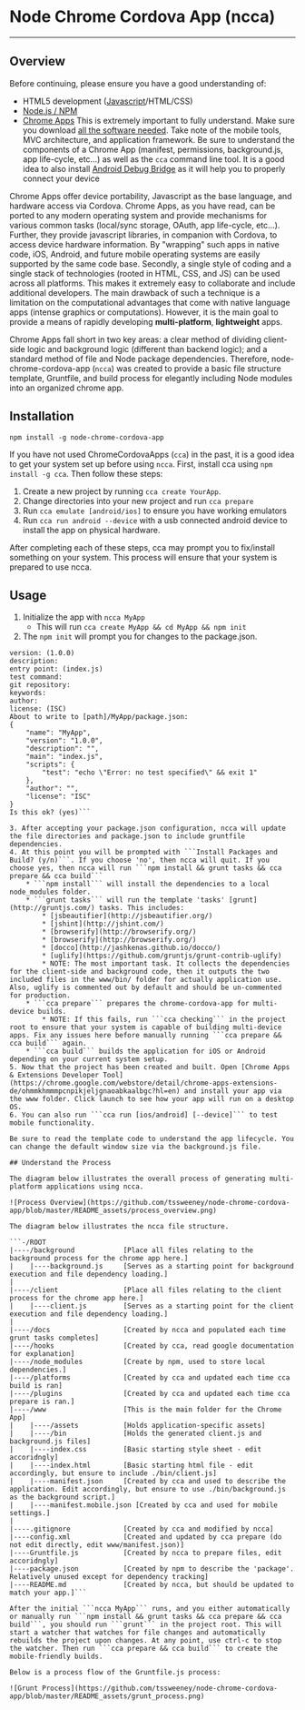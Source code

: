 # Node Chrome Cordova App (ncca)

---
## Overview

Before continuing, please ensure you have a good understanding of:
 
 * HTML5 development ([Javascript](https://developer.mozilla.org/en-US/docs/Web/JavaScript)/HTML/CSS)
 * [Node.js / NPM](https://nodejs.org/)
 * [Chrome Apps](https://developer.chrome.com/apps/about_apps) This is extremely important to fully understand. Make sure you download [all the software needed](https://developer.chrome.com/apps/chrome_apps_on_mobile#step-1-install-your-development-tools). Take note of the mobile tools, MVC architecture, and application framework. Be sure to understand the components of a Chrome App (manifest, permissions, background.js, app life-cycle, etc...) as well as the ```cca``` command line tool. It is a good idea to also install [Android Debug Bridge](http://developer.android.com/tools/help/adb.html) as it will help you to properly connect your device
 
Chrome Apps offer device portability, Javascript as the base language, and hardware access via Cordova. Chrome Apps, as you have read, can be ported to any modern operating system and provide mechanisms for various common tasks (local/sync storage, OAuth, app life-cycle, etc...). Further, they provide javascript libraries, in companion with Cordova, to access device hardware information. By "wrapping" such apps in native code, iOS, Android, and future mobile operating systems are easily supported by the same code base. Secondly, a single style of coding and a single stack of technologies (rooted in HTML, CSS, and JS) can be used across all platforms. This makes it extremely easy to collaborate and include additional developers. The main drawback of such a technique is a limitation on the computational advantages that come with native language apps (intense graphics or computations). However, it is the main goal to provide a means of rapidly developing **multi-platform**, **lightweight** apps.

Chrome Apps fall short in two key areas: a clear method of dividing client-side logic and background logic (different than backend logic); and a standard method of file and Node package dependencies. Therefore, node-chrome-cordova-app (```ncca```) was created to provide a basic file structure template, Gruntfile, and build process for elegantly including Node modules into an organized chrome app.

## Installation

```npm install -g node-chrome-cordova-app```

If you have not used ChromeCordovaApps (```cca```) in the past, it is a good idea to get your system set up before using ```ncca```. First, install cca using ```npm install -g cca```. Then follow these steps:

 1. Create a new project by running ```cca create YourApp```.
 2. Change directories into your new project and run ```cca prepare```
 3. Run ```cca emulate [android/ios]``` to ensure you have working emulators
 4. Run ```cca run android --device``` with a usb connected android device to install the app on physical hardware.
 
After completing each of these steps, cca may prompt you to fix/install something on your system. This process will ensure that your system is prepared to use ncca.

## Usage

1. Initialize the app with ```ncca MyApp```
	* This will run ```cca create MyApp && cd MyApp && npm init```
2. The ```npm init``` will prompt you for changes to the package.json.

```name: (MyApp)
version: (1.0.0)
description:
entry point: (index.js)
test command:
git repository:
keywords:
author:
license: (ISC)
About to write to [path]/MyApp/package.json:
{
	"name": "MyApp",
	"version": "1.0.0",
	"description": "",
	"main": "index.js",
	"scripts": {
		"test": "echo \"Error: no test specified\" && exit 1"
	},
	"author": "",
	"license": "ISC"
}		
Is this ok? (yes)```

3. After accepting your package.json configuration, ncca will update the file directories and package.json to include gruntfile dependencies.
4. At this point you will be prompted with ```Install Packages and Build? (y/n)```. If you choose 'no', then ncca will quit. If you choose yes, then ncca will run ```npm install && grunt tasks && cca prepare && cca build```
	* ```npm install``` will install the dependencies to a local node_modules folder.
	* ```grunt tasks``` will run the template 'tasks' [grunt](http://gruntjs.com/) tasks. This includes:
		* [jsbeautifier](http://jsbeautifier.org/)
		* [jshint](http://jshint.com/)
		* [browserify](http://browserify.org/)
 		* [browserify](http://browserify.org/)
 		* [docco](http://jashkenas.github.io/docco/)
 		* [uglify](https://github.com/gruntjs/grunt-contrib-uglify)
 		* NOTE: The most important task. It collects the dependencies for the client-side and background code, then it outputs the two included files in the www/bin/ folder for actually application use. Also, uglify is commented out by default and should be un-commented for production.
 	* ```cca prepare``` prepares the chrome-cordova-app for multi-device builds.
 		* NOTE: If this fails, run ```cca checking``` in the project root to ensure that your system is capable of building multi-device apps. Fix any issues here before manually running ```cca prepare && cca build``` again.
 	* ```cca build``` builds the application for iOS or Android depending on your current system setup.
5. Now that the project has been created and built. Open [Chrome Apps & Extensions Developer Tool](https://chrome.google.com/webstore/detail/chrome-apps-extensions-de/ohmmkhmmmpcnpikjeljgnaoabkaalbgc?hl=en) and install your app via the www folder. Click launch to see how your app will run on a desktop OS. 
6. You can also run ```cca run [ios/android] [--device]``` to test mobile functionality.

Be sure to read the template code to understand the app lifecycle. You can change the default window size via the background.js file. 

## Understand the Process

The diagram below illustrates the overall process of generating multi-platform applications using ncca.

![Process Overview](https://github.com/tssweeney/node-chrome-cordova-app/blob/master/README_assets/process_overview.png)

The diagram below illustrates the ncca file structure.

```-/ROOT
|----/background			[Place all files relating to the background process for the chrome app here.]
|    |----background.js		[Serves as a starting point for background execution and file dependency loading.]
|
|----/client				[Place all files relating to the client process for the chrome app here.]
|    |----client.js			[Serves as a starting point for the client execution and file dependency loading.]
|
|----/docs 					[Created by ncca and populated each time grunt tasks completes]
|----/hooks 				[Created by cca, read google documentation for explanation]
|----/node_modules			[Create by npm, used to store local dependencies.]
|----/platforms				[Created by cca and updated each time cca build is ran]
|----/plugins				[Created by cca and updated each time cca prepare is ran.]
|----/www					[This is the main folder for the Chrome App]
|    |----/assets			[Holds application-specific assets]
|    |----/bin				[Holds the generated client.js and background.js files]
|    |----index.css			[Basic starting style sheet - edit accoridngly]
|    |----index.html		[Basic starting html file - edit accordingly, but ensure to include ./bin/client.js]
|    |----manifest.json		[Created by cca and used to describe the application. Edit accordingly, but ensure to use ./bin/background.js as the background script.]
|    |----manifest.mobile.json [Created by cca and used for mobile settings.]
|
|----.gitignore				[Created by cca and modified by ncca]
|----config.xml				[Created and updated by cca prepare (do not edit directly, edit www/manifest.json)]
|----Gruntfile.js			[Created by ncca to prepare files, edit accoridngly]
|----package.json			[Created by npm to describe the 'package'. Relatively unused except for dependency tracking]
|----README.md				[Created by ncca, but should be updated to match your app.]```

After the initial ```ncca MyApp``` runs, and you either automatically or manually run ```npm install && grunt tasks && cca prepare && cca build```, you should run ```grunt``` in the project root. This will start a watcher that watches for file changes and automatically rebuilds the project upon changes. At any point, use ctrl-c to stop the watcher. Then run ```cca prepare && cca build``` to create the mobile-friendly builds. 

Below is a process flow of the Gruntfile.js process:

![Grunt Process](https://github.com/tssweeney/node-chrome-cordova-app/blob/master/README_assets/grunt_process.png)